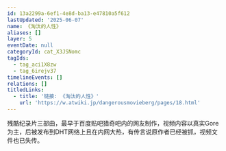 ```yaml
---
id: 13a2299a-6ef1-4e8d-ba13-e47810a5f612
lastUpdated: '2025-06-07'
name: 《淘汰的人性》
aliases: []
layer: 5
eventDate: null
categoryId: cat_X3JSNomc
tagIds:
  - tag_aci1X8zw
  - tag_6irejv37
timelineEvents: []
relations: []
titledLinks:
  - title: '链接: 《淘汰的人性》'
    url: 'https://w.atwiki.jp/dangerousmovieberg/pages/18.html'
---
```

残酷纪录片三部曲，最早于百度贴吧猎奇吧内的网友制作，视频内容以真实Gore为主，后被发布到DHT网络上且在内网大热，有传言说原作者已经被抓，视频文件也已失传。
